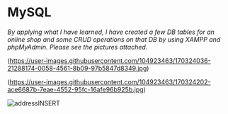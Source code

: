 # MySQL
*By applying what I have learned, I have created a few DB tables for an online shop and some CRUD operations on that DB by using XAMPP and phpMyAdmin. Please see the pictures attached.*

(https://user-images.githubusercontent.com/104923463/170324036-21288174-0058-4561-8b09-97b5847d8349.jpg)

(https://user-images.githubusercontent.com/104923463/170324202-ace6687b-7eae-4552-95fc-16afe96b925b.jpg)

![addressINSERT](https://user-images.githubusercontent.com/104923463/171032155-d160187b-415e-4018-938b-ad54ba6421f8.jpg)
